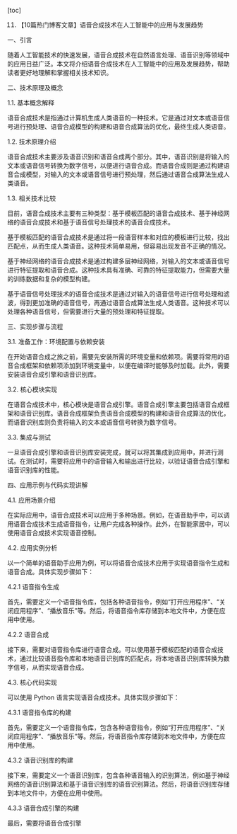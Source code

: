 
[toc]                    
                
                
11. 【10篇热门博客文章】语音合成技术在人工智能中的应用与发展趋势

一、引言

随着人工智能技术的快速发展，语音合成技术在自然语言处理、语音识别等领域中的应用日益广泛。本文将介绍语音合成技术在人工智能中的应用及发展趋势，帮助读者更好地理解和掌握相关技术知识。

二、技术原理及概念

1.1. 基本概念解释

语音合成技术是指通过计算机生成人类语音的一种技术。它是通过对文本或语音信号进行预处理、语音合成模型的构建和语音合成算法的优化，最终生成人类语音。

1.2. 技术原理介绍

语音合成技术主要涉及语音识别和语音合成两个部分。其中，语音识别是将输入的文本或语音信号转换为数字信号，以便进行语音合成。而语音合成则是通过构建语音合成模型，对输入的文本或语音信号进行预处理，然后通过语音合成算法生成人类语音。

1.3. 相关技术比较

目前，语音合成技术主要有三种类型：基于模板匹配的语音合成技术、基于神经网络的语音合成技术和基于语音信号处理技术的语音合成技术。

基于模板匹配的语音合成技术是通过将一段语音样本和对应的模板进行比较，找出匹配点，从而生成人类语音。这种技术简单易用，但容易出现发音不正确的情况。

基于神经网络的语音合成技术是通过构建多层神经网络，对输入的文本或语音信号进行特征提取和语音合成。这种技术具有准确、可靠的特征提取能力，但需要大量的训练数据和复杂的模型构建。

基于语音信号处理技术的语音合成技术是通过对输入的语音信号进行信号处理和滤波，得到更加准确的语音信号，再通过语音合成算法生成人类语音。这种技术可以处理各种语音信号，但需要进行大量的预处理和特征提取。

三、实现步骤与流程

3.1. 准备工作：环境配置与依赖安装

在开始语音合成之旅之前，需要先安装所需的环境变量和依赖项。需要将常用的语音合成框架和依赖项添加到环境变量中，以便在编译时能够及时加载。此外，需要安装语音合成引擎和语音识别库。

3.2. 核心模块实现

在语音合成技术中，核心模块是语音合成引擎。语音合成引擎主要包括语音合成框架和语音识别库。语音合成框架负责语音合成模型的构建和语音合成算法的优化，而语音识别库则负责将输入的文本或语音信号转换为数字信号。

3.3. 集成与测试

一旦语音合成引擎和语音识别库安装完成，就可以将其集成到应用中，并进行测试。在测试时，需要将应用中的语音输入和输出进行比较，以验证语音合成引擎和语音识别库的性能。

四、应用示例与代码实现讲解

4.1. 应用场景介绍

在实际应用中，语音合成技术可以应用于多种场景。例如，在语音助手中，可以调用语音合成技术生成语音指令，让用户完成各种操作。此外，在智能家居中，可以使用语音合成技术实现语音控制。

4.2. 应用实例分析

以一个简单的语音助手应用为例，可以将语音合成技术应用于实现语音指令生成和语音合成。具体实现步骤如下：

4.2.1 语音指令生成

首先，需要定义一个语音指令库，包括各种语音指令，例如“打开应用程序”、“关闭应用程序”、“播放音乐”等。然后，将语音指令库存储到本地文件中，方便在应用中使用。

4.2.2 语音合成

接下来，需要对语音指令库进行语音合成。可以使用基于模板匹配的语音合成技术，通过比较语音指令库和本地语音识别库的匹配点，将本地语音识别库转换为数字信号，从而实现语音合成。

4.3. 核心代码实现

可以使用 Python 语言实现语音合成技术。具体实现步骤如下：

4.3.1 语音指令库的构建

首先，需要定义一个语音指令库，包含各种语音指令，例如“打开应用程序”、“关闭应用程序”、“播放音乐”等。然后，将语音指令库存储到本地文件中，方便在应用中使用。

4.3.2 语音识别库的构建

接下来，需要定义一个语音识别库，包含各种语音输入的识别算法，例如基于神经网络的语音识别算法和基于语音识别库的语音识别算法。然后，将语音识别库存储到本地文件中，方便在应用中使用。

4.3.3 语音合成引擎的构建

最后，需要将语音合成引擎

